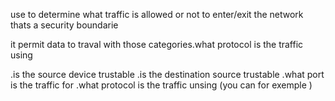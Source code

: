 use to determine what traffic is allowed or not to enter/exit the network
thats a security boundarie

it permit data to traval with those categories.what protocol is the traffic using


.is the source device trustable
.is the destination source trustable
.what port is the traffic for
.what protocol is the traffic unsing (you can for exemple )